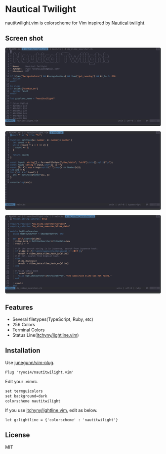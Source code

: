 # Nautical Twilight

nautitwilight.vim is colorscheme for Vim inspired by [Nautical twilight](https://www.timeanddate.com/astronomy/nautical-twilight.html).  

## Screen shot
![readme](./screenshots/readme.png)

![typescript](./screenshots/typescript.png)

![ruby](./screenshots/ruby.png)

## Features

- Several filetypes(TypeScript, Ruby, etc)
- 256 Colors
- Terminal Colors
- Status Line([itchyny/lightline.vim](https://github.com/itchyny/lightline.vim))

## Installation

Use [junegunn/vim-plug](https://github.com/junegunn/vim-plug).

```vimscript
Plug 'ryoo14/nautitwilight.vim'
```

Edit your .vimrc.

```vimscript
set termguicolors
set background=dark
colorscheme nautitwilight
```

If you use [itchyny/lightline.vim](https://github.com/itchyny/lightline.vim), edit as below.

```vimscript
let g:lightline = {'colorscheme' : 'nautitwilight'}
```

## License
MIT
